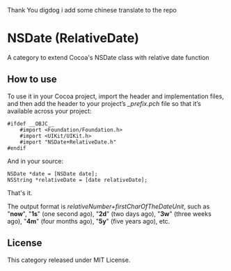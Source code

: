Thank You digdog  i add some chinese translate to the repo

# NSDate (RelativeDate)
A category to extend Cocoa's NSDate class with relative date function

## How to use
To use it in your Cocoa project, import the header and implementation files, and then add the header to your project’s *_prefix.pch* file so that it’s available across your project:

    #ifdef __OBJC__
        #import <Foundation/Foundation.h>
        #import <UIKit/UIKit.h>
        #import "NSDate+RelativeDate.h"
    #endif

And in your source:

    NSDate *date = [NSDate date];
    NSString *relativeDate = [date relativeDate];

That's it. 

The output format is *relativeNumber+firstCharOfTheDateUnit*, such as "**now**", "**1s**" (one second ago), "**2d**" (two days ago), "**3w**" (three weeks ago), "**4m**" (four months ago), "**5y**" (five years ago), etc.

## License

This category released under MIT License.
